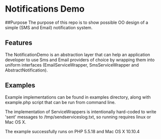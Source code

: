 # Notifications Demo

##Purpose
The purpose of this repo is to show possible OO design of a simple (SMS and Email)
notification system.

## Features
The NotificationDemo is an abstraction layer that can help an application developer
to use Sms and Email providers of choice by wrapping them into uniform interfaces
(EmailServiceWrapper, SmsServiceWrapper and AbstractNotification).

## Examples
Example implementations can be found in examples directory, along with example.php script
that can be run from command line.

The implementation of ServiceWrappers is intentionally hard-coded to write 'sent' messages
to /tmp/sendserviceslog.txt, so running requires linux or Mac OS X.

The example successfully runs on PHP 5.5.18 and Mac OS X 10.10.4
